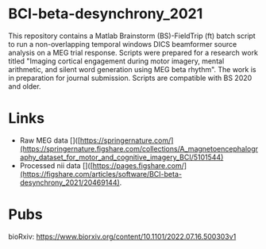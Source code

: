 # BCI-beta-desynchrony_2021
This repository contains a Matlab Brainstorm (BS)-FieldTrip (ft) batch script to run a non-overlapping temporal windows DICS beamformer source analysis on a MEG trial response. Scripts were prepared for a research work titled "Imaging cortical engagement during motor imagery, mental arithmetic, and silent word generation using MEG beta rhythm". The work is in preparation for journal submission. Scripts are compatible with BS 2020 and older.

# Links
 - Raw MEG data []([https://springernature.com/](https://springernature.figshare.com/collections/A_magnetoencephalography_dataset_for_motor_and_cognitive_imagery_BCI/5101544)
 - Processed nii data []([https://pages.figshare.com/](https://figshare.com/articles/software/BCI-beta-desynchrony_2021/20469144).

# Pubs
bioRxiv: https://www.biorxiv.org/content/10.1101/2022.07.16.500303v1
